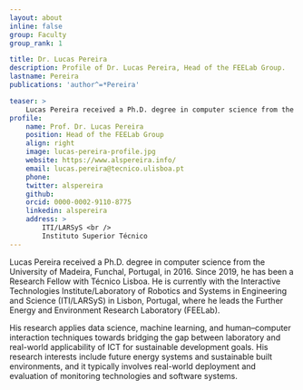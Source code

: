 ```yaml
---
layout: about
inline: false
group: Faculty
group_rank: 1

title: Dr. Lucas Pereira
description: Profile of Dr. Lucas Pereira, Head of the FEELab Group.
lastname: Pereira
publications: 'author^=*Pereira'

teaser: >
    Lucas Pereira received a Ph.D. degree in computer science from the University of Madeira, Funchal, Portugal, in 2016. Since 2019, he has been a Research Fellow with Técnico Lisboa.
profile:
    name: Prof. Dr. Lucas Pereira
    position: Head of the FEELab Group
    align: right
    image: lucas-pereira-profile.jpg
    website: https://www.alspereira.info/
    email: lucas.pereira@tecnico.ulisboa.pt
    phone:
    twitter: alspereira
    github:
    orcid: 0000-0002-9110-8775
    linkedin: alspereira
    address: >
        ITI/LARSyS <br />
        Instituto Superior Técnico
---
```


Lucas Pereira received a Ph.D. degree in computer science from the University of Madeira, Funchal, Portugal, in 2016.
Since 2019, he has been a Research Fellow with Técnico Lisboa. He is currently with the Interactive Technologies Institute/Laboratory of Robotics and Systems in Engineering and Science (ITI/LARSyS) in Lisbon, Portugal, where he leads the Further Energy and Environment Research Laboratory (FEELab).

His research applies data science, machine learning, and human–computer interaction techniques towards bridging the gap between laboratory and real-world applicability of ICT for sustainable development goals. His research interests include future energy systems and sustainable built environments, and it typically involves real-world deployment and evaluation of monitoring technologies and software systems.


